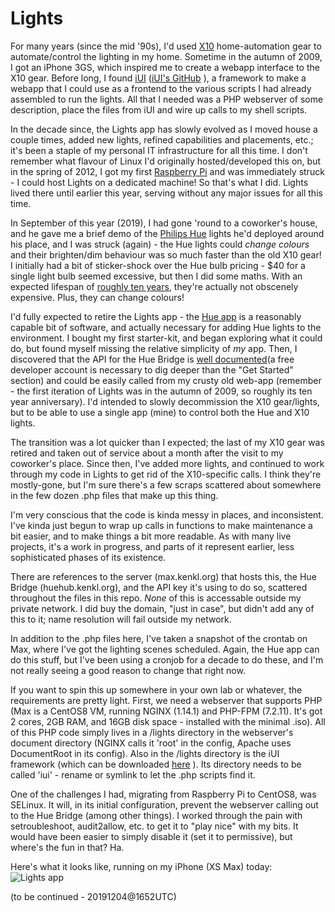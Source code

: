 # Lights

For many years (since the mid '90s), I'd used [X10](https://www.x10.com/x10-home-automation.html) home-automation gear to automate/control the lighting in my home. Sometime in the autumn of 2009, I got an iPhone 3GS, which inspired me to create a webapp interface to the X10 gear. Before long, I found [iUI](http://www.iui-js.org/) ([iUI's GitHub](https://github.com/iui/iUI) ), a framework to make a webapp that I could use as a frontend to the various scripts I had already assembled to run the lights. All that I needed was a PHP webserver of some description, place the files from iUI and wire up calls to my shell scripts.

In the decade since, the Lights app has slowly evolved as I moved house a couple times, added new lights, refined capabilities and placements, etc.; it's been a staple of my personal IT infrastructure for all this time. I don't remember what flavour of Linux I'd originally hosted/developed this on, but in the spring of 2012, I got my first [Raspberry Pi](https://en.wikipedia.org/wiki/Raspberry_Pi) and was immediately struck - I could host Lights on a dedicated machine! So that's what I did. Lights lived there until earlier this year, serving without any major issues for all this time.

In September of this year (2019), I had gone 'round to a coworker's house, and he gave me a brief demo of the [Philips Hue](https://www2.meethue.com/en-us) lights he'd deployed around his place, and I was struck (again) - the Hue lights could *change colours* and their brighten/dim behaviour was so much faster than the old X10 gear! I initially had a bit of sticker-shock over the Hue bulb pricing - $40 for a single light bulb seemed excessive, but then I did some maths. With an expected lifespan of [roughly ten years](https://www.bestsmarthomegadget.com/how-long-do-philips-hue-bulbs-last/), they're actually not obscenely expensive. Plus, they can change colours!

I'd fully expected to retire the Lights app - the [Hue app](https://www2.meethue.com/en-us/app/bridge) is a reasonably capable bit of software, and actually necessary for adding Hue lights to the environment. I bought my first starter-kit, and began exploring what it could do, but found myself missing the relative simplicity of *my* app. Then, I discovered that the API for the Hue Bridge is [well documented](https://developers.meethue.com/develop/get-started-2/)(a free developer account is necessary to dig deeper than the "Get Started" section) and could be easily called from my crusty old web-app (remember - the first iteration of Lights was in the autumn of 2009, so roughly its ten year anniversary). I'd intended to slowly decommission the X10 gear/lights, but to be able to use a single app (mine) to control both the Hue and X10 lights.

The transition was a lot quicker than I expected; the last of my X10 gear was retired and taken out of service about a month after the visit to my coworker's place. Since then, I've added more lights, and continued to work through my code in Lights to get rid of the X10-specific calls. I think they're mostly-gone, but I'm sure there's a few scraps scattered about somewhere in the few dozen .php files that make up this thing.

I'm very conscious that the code is kinda messy in places, and inconsistent. I've kinda just begun to wrap up calls in functions to make maintenance a bit easier, and to make things a bit more readable. As with many live projects, it's a work in progress, and parts of it represent earlier, less sophisticated phases of its existence. 

There are references to the server (max.kenkl.org) that hosts this, the Hue Bridge (huehub.kenkl.org), and the API key it's using to do so, scattered throughout the files in this repo. *None* of this is accessable outside my private network. I did buy the domain, "just in case", but didn't add any of this to it; name resolution will fail outside my network.

In addition to the .php files here, I've taken a snapshot of the crontab on Max, where I've got the lighting scenes scheduled. Again, the Hue app can do this stuff, but I've been using a cronjob for a decade to do these, and I'm not really seeing a good reason to change that right now.

If you want to spin this up somewhere in your own lab or whatever, the requirements are pretty light. First, we need a webserver that supports PHP (Max is a CentOS8 VM, running NGINX (1.14.1) and PHP-FPM (7.2.11). It's got 2 cores, 2GB RAM, and 16GB disk space - installed with the minimal .iso). All of this PHP code simply lives in a /lights directory in the webserver's document directory (NGINX calls it 'root' in the config, Apache uses DocumentRoot in its config). Also in the /lights directory is the iUI framework (which can be downloaded [here](http://www.iui-js.org/download) ). Its directory needs to be called 'iui' - rename or symlink to let the .php scripts find it.

One of the challenges I had, migrating from Raspberry Pi to CentOS8, was SELinux. It will, in its initial configuration, prevent the webserver calling out to the Hue Bridge (among other things). I worked through the pain with setroubleshoot, audit2allow, etc. to get it to "play nice" with my bits. It would have been easier to simply disable it (set it to permissive), but where's the fun in that? Ha.

Here's what it looks like, running on my iPhone (XS Max) today:
![Lights app](https://i.imgur.com/eV7qhY3.png "Lights app action-shot")


(to be continued - 20191204@1652UTC)

